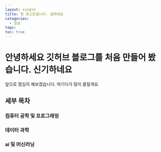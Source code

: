 ```yaml
---
layout: single
title: 첫 포스트입니다. 설레네요
categories:
  - 일상 
tags:
toc: true
---
```



# 안녕하세요 깃허브 블로그를 처음 만들어 봤습니다. 신기하네요 

앞으로 열심히 해보겠습니다. 여기다가 많이 올릴게요

## 세부 목차

### 컴퓨터 공학 및 프로그래밍
### 데이터 과학
### ai 및 머신러닝


